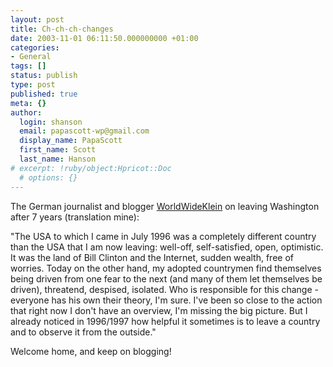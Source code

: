 ```yaml
---
layout: post
title: Ch-ch-ch-changes
date: 2003-11-01 06:11:50.000000000 +01:00
categories:
- General
tags: []
status: publish
type: post
published: true
meta: {}
author:
  login: shanson
  email: papascott-wp@gmail.com
  display_name: PapaScott
  first_name: Scott
  last_name: Hanson
# excerpt: !ruby/object:Hpricot::Doc
  # options: {}
---
```

<p>The German journalist and blogger <a title="Chemie und Wahnsinn: WorldWideKlein" href="http://www.worldwideklein.com/orange/P909/">WorldWideKlein</a> on leaving Washington after 7 years (translation mine):</p>
<p>"The USA to which I came in July 1996 was a completely different country than the USA that I am now leaving: well-off, self-satisfied, open, optimistic. It was the land of Bill Clinton and the Internet, sudden wealth, free of worries. Today on the other hand, my adopted countrymen find themselves being driven from one fear to the next (and many of them let themselves be driven), threatend, despised, isolated. Who is responsible for this change -  everyone has his own their theory, I'm sure. I've been so close to the action that right now I don't have an overview, I'm missing the big picture. But I already noticed in  1996/1997 how helpful it sometimes is to leave a country and to observe it from the outside."</p>
<p>Welcome home, and keep on blogging!</p>
